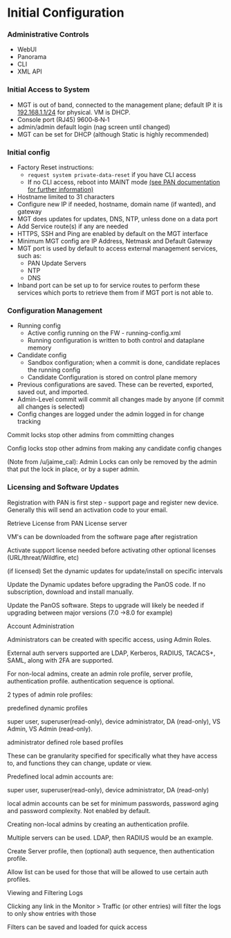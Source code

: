 # Initial Configuration

### Administrative Controls
* WebUI
* Panorama
* CLI
* XML API

### Initial Access to System
* MGT is out of band, connected to the management plane; default IP it is [192.168.1.1/24](https://192.168.1.1) for physical. VM is DHCP.
* Console port (RJ45) 9600‐8‐N‐1
* admin/admin default login (nag screen until changed)
* MGT can be set for DHCP (although Static is highly recommended)

### Initial config
* Factory Reset instructions:
  * `request system private-data-reset` if you have CLI access
  * If no CLI access, reboot into MAINT mode [(see PAN documentation for further information)](https://live.paloaltonetworks.com/t5/Management-Articles/How-to-Enter-Maintenance-Mode-on-the-Palo-Alto-Networks-Firewall/ta-p/55082)
* Hostname limited to 31 characters
* Configure new IP if needed, hostname, domain name (if wanted), and gateway
* MGT does updates for updates, DNS, NTP, unless done on a data port
* Add Service route(s) if any are needed
* HTTPS, SSH and Ping are enabled by default on the MGT interface
* Minimum MGT config are IP Address, Netmask and Default Gateway
* MGT port is used by default to access external management services, such as:
  * PAN Update Servers
  * NTP
  * DNS
* Inband port can be set up to for service routes to perform these services which ports to retrieve them from if MGT port is not able to.

### Configuration Management
* Running config
  * Active config running on the FW - running-config.xml
  * Running configuration is written to both control and dataplane memory
* Candidate config
  * Sandbox configuration; when a commit is done, candidate replaces the running config
  * Candidate Configuration is stored on control plane memory
* Previous configurations are saved. These can be reverted, exported, saved out, and imported.
* Admin-Level commit will commit all changes made by anyone (if commit all changes is selected)
* Config changes are logged under the admin logged in for change tracking

Commit locks stop other admins from committing changes

Config locks stop other admins from making any candidate config changes

(Note from /u/jaime_cal): Admin Locks can only be removed by the admin that put the lock in place, or by a super admin.


### Licensing and Software Updates

Registration with PAN is first step - support page and register new device. Generally this will send an activation code to your email.

Retrieve License from PAN License server

VM's can be downloaded from the software page after registration

Activate support license needed before activating other optional licenses (URL/threat/Wildfire, etc)

(if licensed) Set the dynamic updates for update/install on specific intervals

Update the Dynamic updates before upgrading the PanOS code. If no subscription, download and install manually.

Update the PanOS software. Steps to upgrade will likely be needed if upgrading between major versions (7.0 ->8.0 for example)

​Account Administration

Administrators can be created with specific access, using Admin Roles.

External auth servers supported are LDAP, Kerberos, RADIUS, TACACS+, SAML, along with 2FA are supported.

For non-local admins, create an admin role profile, server profile, authentication profile. authentication sequence is optional.

2 types of admin role profiles:

predefined dynamic profiles

super user, superuser(read-only), device administrator, DA (read-only), VS Admin, VS Admin (read-only).

administrator defined role based profiles

These can be granularity specified for specifically what they have access to, and functions they can change, update or view.

Predefined local admin accounts are:

super user, superuser(read-only), device administrator, DA (read-only)

local admin accounts can be set for minimum passwords, password aging and password complexity. Not enabled by default.

Creating non-local admins by creating an authentication profile.

Multiple servers can be used. LDAP, then RADIUS would be an example.

Create Server profile, then (optional) auth sequence, then authentication profile.

Allow list can be used for those that will be allowed to use certain auth profiles.

Viewing and Filtering Logs

Clicking any link in the Monitor > Traffic (or other entries) will filter the logs to only show entries with those

Filters can be saved and loaded for quick access
